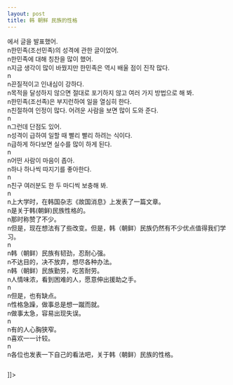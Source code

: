 ```yaml
---
layout: post
title: 韩 朝鲜 民族的性格
---
```


<p>에서 글을 발표했어.<br />n한민족(조선민족)의 성격에 관한 글이었어.<br />n한민족에 대해 칭찬을 많이 했어. <br />n지금 생각이 많이 바꿨지만 한민족은 역시 배울 점이 진작 많다.<br />n<br />n끈질적이고 인내심이 강하다. <br />n목적을 달성하지 않으면 절대로 포기하지 않고 여러 가지 방법으로 해 봐.<br />n한민족(조선족)은 부지런하여 일을 열심히 한다.<br />n친절하여 인정이 많다. 어려운 사람을 보면 많이 도와 준다.<br />n<br />n그런데 단점도 있어.<br />n성격이 급하여 일할 때 빨리 빨리 하려는 식이다.<br />n급하게 하다보면 실수를 많이 하게 된다.<br />n<br />n어떤 사람이 마음이 좁아.<br />n하나 하나씩 따지기를 좋아한다.<br />n<br />n친구 여러분도 한 두 마디씩 보충해 봐.<br />n<br />n上大学时，在韩国杂志《故国消息》上发表了一篇文章。<br />n是关于韩(朝鲜)民族性格的。<br />n那时称赞了不少。<br />n但是，现在想法有了些改变。但是，韩（朝鲜）民族仍然有不少优点值得我们学习。<br />n<br />n韩（朝鲜）民族有韧劲，忍耐心强。<br />n不达目的，决不放弃，想尽各种办法。<br />n韩（朝鲜）民族勤劳，吃苦耐劳。<br />n人情味浓，看到困难的人，愿意伸出援助之手。<br />n<br />n但是，也有缺点。<br />n性格急躁，做事总是想一蹴而就。<br />n做事太急，容易出现失误。<br />n<br />n有的人心胸狭窄。<br />n喜欢一一计较。<br />n<br />n各位也发表一下自己的看法吧，关于韩（朝鲜）民族的性格。</p>



<p><img src="http://www.hanfengblog.com.cn/hy/images/88.bmp.file" alt="" /></p>



<p>]]&gt;</p>

